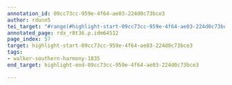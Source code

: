 ```yaml
---
annotation_id: 09cc73cc-959e-4f64-ae03-224d0c73bce3
author: rdunn5
tei_target: "#range(#highlight-start-09cc73cc-959e-4f64-ae03-224d0c73bce3, #highlight-end-09cc73cc-959e-4f64-ae03-224d0c73bce3)"
annotated_page: rdx_r8t36.p.idm64512
page_index: 57
target: highlight-start-09cc73cc-959e-4f64-ae03-224d0c73bce3
tags:
- walker-southern-harmony-1835
end_target: highlight-end-09cc73cc-959e-4f64-ae03-224d0c73bce3

---
```

